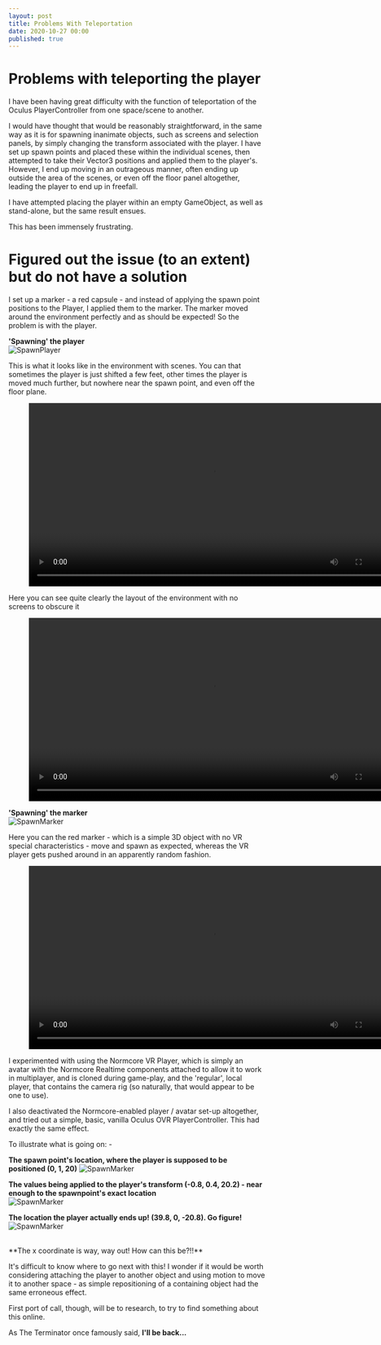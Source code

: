 ```yaml
---
layout: post
title: Problems With Teleportation
date: 2020-10-27 00:00
published: true
---
```


# Problems with teleporting the player

I have been having great difficulty with the function of teleportation of the Oculus PlayerController from one space/scene to another.

I would have thought that would be reasonably straightforward, in the same way as it is for spawning inanimate objects, such as screens and selection panels, by simply changing the transform associated with the player. I have set up spawn points and placed these within the individual scenes, then attempted to take their Vector3 positions and applied them to the player's. However, I end up moving in an outrageous manner, often ending up outside the area of the scenes, or even off the floor panel altogether, leading the player to end up in freefall.

I have attempted placing the player within an empty GameObject, as well as stand-alone, but the same result ensues. 

This has been immensely frustrating. 


# Figured out the issue (to an extent) but do not have a solution

I set up a marker - a red capsule - and instead of applying the spawn point positions to the Player, I applied them to the marker. The marker moved around the environment perfectly and as should be expected! So the problem is with the player.

**'Spawning' the player**<br>
![SpawnPlayer](\images\GAM750\spawnpoint-method1.JPG)

This is what it looks like in the environment with scenes. You can that sometimes the player is just shifted a few feet, other times the player is moved much further, but nowhere near the spawn point, and even off the floor plane.
<figure class="video_container">
  <video style="width:720px;" autoplay loop>
    <source src="\media\GAM750\spawnplayer-1.mp4" type="video/mp4">
    Woops! Your browser does not support the HTML5 video tag.
  </video>
</figure>

Here you can see quite clearly the layout of the environment with no screens to obscure it
<figure class="video_container">
  <video style="width:720px;" autoplay loop>
    <source src="\media\GAM750\spawnplayer-2.mp4" type="video/mp4">
    Woops! Your browser does not support the HTML5 video tag.
  </video>
</figure>


**'Spawning' the marker**<br>
![SpawnMarker](\images\GAM750\spawnpoint-method2.JPG)

Here you can the red marker - which is a simple 3D object with no VR special characteristics - move and spawn as expected, whereas the VR player gets pushed around in an apparently random fashion.
<figure class="video_container">
  <video style="width:720px;" autoplay loop>
    <source src="\media\GAM750\spawnmarker-2.mp4" type="video/mp4">
    Woops! Your browser does not support the HTML5 video tag.
  </video>
</figure>

I experimented with using the Normcore VR Player, which is simply an avatar with the Normcore Realtime components attached to allow it to work in multiplayer, and is cloned during game-play, and the 'regular', local player, that contains the camera rig (so naturally, that would appear to be one to use). 

I also deactivated the Normcore-enabled player / avatar set-up altogether, and tried out a simple, basic, vanilla Oculus OVR PlayerController. This had exactly the same effect. 

To illustrate what is going on: -

**The spawn point's location, where the player is supposed to be positioned (0, 1, 20)**
![SpawnMarker](\images\GAM750\spawnpoint-error-inspector-2.JPG)

**The values being applied to the player's transform (-0.8, 0.4, 20.2) - near enough to the spawnpoint's exact location**<br>
![SpawnMarker](\images\GAM750\spawnpoint-error-console-1.JPG)

**The location the player actually ends up! (39.8, 0, -20.8). Go figure!**<br>
![SpawnMarker](\images\GAM750\spawnpoint-error-inspector-1.JPG)

<br>
**The x coordinate is way, way out! How can this be?!!**



It's difficult to know where to go next with this! I wonder if it would be worth considering attaching the player to another object and using motion to move it to another space - as simple repositioning of a containing object had the same erroneous effect.

First port of call, though, will be to research, to try to find something about this online.

As The Terminator once famously said, **I'll be back...**